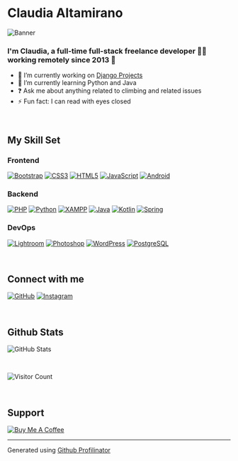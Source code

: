 # Claudia Altamirano

![Banner](https://AndesRockSoul.github.io/AndesRockSoul/banner.jpg)

### I'm Claudia, a full-time full-stack freelance developer 👨‍💻 working remotely since 2013 🚀

- 🔭 I’m currently working on [Django Projects](https://github.com/AndesRockSoul)
- 🌱 I’m currently learning Python and Java
- ❓ Ask me about anything related to climbing and related issues
- ⚡ Fun fact: I can read with eyes closed

<br />

## My Skill Set

### Frontend

[![Bootstrap](https://profilinator.rishav.dev/skills-assets/bootstrap-plain.svg)](https://getbootstrap.com/docs/3.4/javascript/)
[![CSS3](https://profilinator.rishav.dev/skills-assets/css3-original-wordmark.svg)](https://www.w3schools.com/css/)
[![HTML5](https://profilinator.rishav.dev/skills-assets/html5-original-wordmark.svg)](https://en.wikipedia.org/wiki/HTML5)
[![JavaScript](https://profilinator.rishav.dev/skills-assets/javascript-original.svg)](https://www.javascript.com/)
[![Android](https://profilinator.rishav.dev/skills-assets/android-original-wordmark.svg)](https://www.android.com/intl/en_in/)

### Backend

[![PHP](https://profilinator.rishav.dev/skills-assets/php-original.svg)](https://www.php.net/)
[![Python](https://profilinator.rishav.dev/skills-assets/python-original.svg)](https://www.python.org/)
[![XAMPP](https://profilinator.rishav.dev/skills-assets/xampp.png)](https://www.apachefriends.org/)
[![Java](https://profilinator.rishav.dev/skills-assets/java-original-wordmark.svg)](https://www.java.com/)
[![Kotlin](https://profilinator.rishav.dev/skills-assets/kotlinlang-icon.svg)](https://kotlinlang.org/)
[![Spring](https://profilinator.rishav.dev/skills-assets/springio-icon.svg)](https://docs.spring.io/)

### DevOps

[![Lightroom](https://profilinator.rishav.dev/skills-assets/lightroom.png)](https://www.adobe.com/products/photoshop-lightroom.html)
[![Photoshop](https://profilinator.rishav.dev/skills-assets/photoshop-plain.svg)](https://www.adobe.com/in/products/photoshop.html)
[![WordPress](https://profilinator.rishav.dev/skills-assets/wordpress.png)](https://wordpress.com/)
[![PostgreSQL](https://profilinator.rishav.dev/skills-assets/postgresql-original-wordmark.svg)](https://www.postgresql.org/)

<br />

## Connect with me

[![GitHub](https://img.shields.io/badge/github-%2324292e.svg?&style=for-the-badge&logo=github&logoColor=white)](https://github.com/AndesRockSoul)
[![Instagram](https://img.shields.io/badge/instagram-%23000000.svg?&style=for-the-badge&logo=instagram&logoColor=white)](https://instagram.com/andesrocksoul)

<br />

## Github Stats

![GitHub Stats](https://github-readme-stats.vercel.app/api?username=AndesRockSoul&show_icons=true&count_private=true&hide_border=true)

<br />

![Visitor Count](https://komarev.com/ghpvc/?username=AndesRockSoul&&style=flat-square)

<br />

## Support

[![Buy Me A Coffee](https://img.shields.io/badge/Donate-Buy%20Me%20A%20Coffee-orange.svg?style=flat-square&logo=buymeacoffee)](https://www.buymeacoffee.com/andesrocksoul)

---

Generated using [Github Profilinator](https://profilinator.rishav.dev/)
